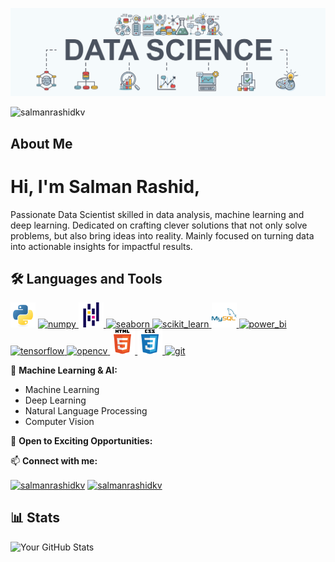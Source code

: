 ![logo](https://github.com/salmanrashidkv/salmanrashidkv/blob/main/banner.png)

<p align="left"> <img src="https://komarev.com/ghpvc/?username=salmanrashidkv&label=Profile%20views&color=0e75b6&style=flat" alt="salmanrashidkv" /> </p>

## About Me
#  Hi, I'm Salman Rashid,
   Passionate Data Scientist skilled in data analysis, machine learning and deep learning. Dedicated on crafting clever solutions that not only solve problems, but also bring ideas into reality. Mainly focused on turning data into actionable insights for impactful results. 

## 🛠️ Languages and Tools
<p align="left">
 <a href="https://www.python.org" target="_blank" rel="noreferrer"> <img src="https://raw.githubusercontent.com/devicons/devicon/master/icons/python/python-original.svg" alt="python" width="40" height="40"/></a> 
 <a href=" https://numpy.org/" target="_blank" rel="noreferrer"> <img src="https://user-images.githubusercontent.com/50221806/86498222-c4c12800-bd39-11ea-9709-160ad4ba63e1.png" alt="numpy" width="40" height="40"/> </a> 
 <a href="https://pandas.pydata.org/" target="_blank" rel="noreferrer"> <img src="https://raw.githubusercontent.com/devicons/devicon/2ae2a900d2f041da66e950e4d48052658d850630/icons/pandas/pandas-original.svg" alt="pandas" width="40" height="40"/> </a>
 <a href="https://seaborn.pydata.org/" target="_blank" rel="noreferrer"> <img src="https://seaborn.pydata.org/_images/logo-mark-lightbg.svg" alt="seaborn" width="40" height="40"/> </a> 
 <a href="https://scikit-learn.org/" target="_blank" rel="noreferrer"> <img src="https://upload.wikimedia.org/wikipedia/commons/0/05/Scikit_learn_logo_small.svg" alt="scikit_learn" width="40" height="40"/> </a> 
 <a href="https://www.mysql.com/" target="_blank" rel="noreferrer"> <img src="https://raw.githubusercontent.com/devicons/devicon/master/icons/mysql/mysql-original-wordmark.svg" alt="mysql" width="40" height="40"/> </a>
 <a href="https://www.microsoft.com/en-in/power-platform/products/power-bi" target="_blank" rel="noreferrer"> <img src="https://upload.wikimedia.org/wikipedia/commons/c/cf/New_Power_BI_Logo.svg" alt="power_bi" width="40" height="40"/> </a> 
 <a href="https://www.tensorflow.org" target="_blank" rel="noreferrer"> <img src="https://www.vectorlogo.zone/logos/tensorflow/tensorflow-icon.svg" alt="tensorflow" width="40" height="40"/> </a> 
 <a href="https://opencv.org/" target="_blank" rel="noreferrer"> <img src="https://www.vectorlogo.zone/logos/opencv/opencv-icon.svg" alt="opencv" width="40" height="40"/> </a>   
 <a href="https://www.w3.org/html/" target="_blank" rel="noreferrer"> <img src="https://raw.githubusercontent.com/devicons/devicon/master/icons/html5/html5-original-wordmark.svg" alt="html5" width="40" height="40"/> </a> 
 <a href="https://www.w3schools.com/css/" target="_blank" rel="noreferrer"> <img src="https://raw.githubusercontent.com/devicons/devicon/master/icons/css3/css3-original-wordmark.svg" alt="css3" width="40" height="40"/> </a> 
 <a href="https://git-scm.com/" target="_blank" rel="noreferrer"> <img src="https://www.vectorlogo.zone/logos/git-scm/git-scm-icon.svg" alt="git" width="40" height="40"/> </a>
</p>

🤖 **Machine Learning & AI:** 
- Machine Learning
- Deep Learning
- Natural Language Processing
- Computer Vision

🚀 **Open to Exciting Opportunities:**

📫 **Connect with me:**
<p>
<a href="https://linkedin.com/in/salmanrashidkv/" target="blank"><img align="center" src="https://raw.githubusercontent.com/rahuldkjain/github-profile-readme-generator/master/src/images/icons/Social/linked-in-alt.svg" alt="salmanrashidkv" height="25" width="25" /></a>
<a href="mailto:salmanrashidkv@gmail.com" target="blank"><img align="center" src="https://commons.wikimedia.org/wiki/File:Gmail_Icon.png" alt="salmanrashidkv" height="25" width="25" /></a>
</p>

## 📊 Stats

![Your GitHub Stats](https://github-readme-stats.vercel.app/api?username=salmanrashidkv&show_icons=true&theme=ambient_gradient)


<!--
## 🌟 Top Repositories

<a href="https://github.com/junaidrhmn/Image-Caption-generator">
  <img src="https://github-readme-stats.vercel.app/api/pin/?username=junaidrhmn&repo=Image-Caption-generator&theme=material-palenight" />
</a>

<a href="https://github.com/junaidrhmn/Fire-And-Smoke-Detection">
  <img src="https://github-readme-stats.vercel.app/api/pin/?username=junaidrhmn&repo=Fire-And-Smoke-Detection&theme=material-palenight" />
</a>

<a href="https://github.com/junaidrhmn/Used-car-price-prediction">
  <img src="https://github-readme-stats.vercel.app/api/pin/?username=junaidrhmn&repo=Used-car-price-prediction&theme=material-palenight" />
</a>
- 🔭 I’m currently working on ...
- 🌱 I’m currently learning ...
- 🤔 I’m looking for help with ...
- 💬 Ask me about ...
- ⚡ Fun fact: ...
-->
